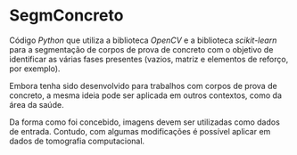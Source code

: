 # SegmConcreto

Código *Python* que utiliza a biblioteca *OpenCV* e a biblioteca *scikit-learn* para a segmentação de corpos de prova de concreto com o objetivo de identificar as várias fases presentes (vazios, matriz e elementos de reforço, por exemplo). 

Embora tenha sido desenvolvido para trabalhos com corpos de prova de concreto, a mesma ideia pode ser aplicada em outros contextos, como da área da saúde.

Da forma como foi concebido, imagens devem ser utilizadas como dados de entrada. Contudo, com algumas modificações é possível aplicar em dados de tomografia computacional.
